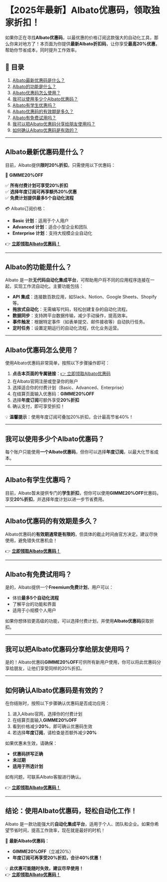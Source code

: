# 【2025年最新】Albato优惠码，领取独家折扣！

如果你正在寻找**Albato优惠码**，以最优惠的价格订阅这款强大的自动化工具，那么你来对地方了！本页面为你提供**最新Albato折扣码**，让你享受**最高20%优惠**，帮助你节省成本，同时提升工作效率。

## 📌 目录
1. [Albato最新优惠码是什么？](#albato最新优惠码是什么)
2. [Albato的功能是什么？](#albato的功能是什么)
3. [Albato优惠码怎么使用？](#albato优惠码怎么使用)
4. [我可以使用多少个Albato优惠码？](#我可以使用多少个albato优惠码)
5. [Albato有学生优惠吗？](#albato有学生优惠吗)
6. [Albato优惠码的有效期是多久？](#albato优惠码的有效期是多久)
7. [Albato有免费试用吗？](#albato有免费试用吗)
8. [我可以把Albato优惠码分享给朋友使用吗？](#我可以把albato优惠码分享给朋友使用吗)
9. [如何确认Albato优惠码是有效的？](#如何确认albato优惠码是有效的)

---

## Albato最新优惠码是什么？
目前，Albato提供**限时20%折扣**，只需使用以下优惠码：  

🎁 **GIMME20%OFF**  

✅ **所有付费计划可享受20%折扣**  
✅ **选择年度订阅可再享额外20%优惠**  
✅ **免费计划提供最多5个自动化流程**  

💳 Albato订阅价格：
- **Basic 计划**：适用于个人用户  
- **Advanced 计划**：适合小型企业和团队  
- **Enterprise 计划**：支持大规模企业自动化  

👉 **[立即领取Albato优惠码！](https://bit.ly/3Xvzi5Y)**

---

## Albato的功能是什么？
Albato 是一款**无代码自动化集成平台**，可帮助用户将不同的应用程序连接在一起，实现工作流自动化。主要功能包括：
- **API 集成**：连接数百款应用，如Slack、Notion、Google Sheets、Shopify等。
- **拖放式自动化**：无需编写代码，轻松创建复杂的自动化流程。
- **数据同步**：支持跨平台数据传输，减少手动操作，提高效率。
- **事件触发**：根据特定事件（如表单提交、邮件接收等）自动执行任务。
- **定时任务**：设置定期运行的自动化流程，优化业务运营。

---

## Albato优惠码怎么使用？
使用Albato优惠码非常简单，按照以下步骤操作即可：
1. **点击本页面的专属链接**：[👉 立即领取Albato优惠码](https://bit.ly/3Xvzi5Y)
2. 在Albato官网注册或登录你的账户
3. 选择适合你的付费计划（Basic、Advanced、Enterprise）
4. 在结算页面输入优惠码：**GIMME20%OFF**
5. 选择**年度订阅**可额外享受**20%折扣**
6. 确认支付，即可享受折扣！

💡 **温馨提示**：使用年度订阅可叠加20%折扣，合计最高节省40%！

---

## 我可以使用多少个Albato优惠码？
每个账户只能使用**一个Albato优惠码**，但你可以选择**年度订阅**，以最大化节省成本。

---

## Albato有学生优惠吗？
目前，Albato暂未提供专门的**学生折扣**，但你可以使用**GIMME20%OFF**优惠码，享受**20%折扣**，并选择年度计划以进一步节省费用。

---

## Albato优惠码的有效期是多久？
Albato优惠码的**有效期通常是有限的**，但具体的截止时间由官方决定。建议尽快使用，避免错失优惠机会！

👉 **[立即领取Albato优惠码！](https://bit.ly/3Xvzi5Y)**

---

## Albato有免费试用吗？
是的，Albato提供一个**Freemium免费计划**，用户可以：
- 体验**最多5个自动化流程**
- 了解平台的功能和界面
- 适用于小规模个人用户

如果你想体验更高级的功能，可以选择付费计划，并使用**Albato优惠码**获取折扣。

---

## 我可以把Albato优惠码分享给朋友使用吗？
是的！Albato优惠码**GIMME20%OFF**可供所有新用户使用，你可以将此优惠码分享给朋友，让他们享受同样的20%折扣。

---

## 如何确认Albato优惠码是有效的？
在你结账时，按照以下步骤确认优惠码是否成功应用：
1. 进入Albato官网，选择你的付费计划
2. 在结算页面输入**GIMME20%OFF**
3. 看到价格减少**20%**，即可确认优惠码生效
4. 若选择**年度订阅**，请检查是否额外减少**20%**

如果优惠未生效，请确保：
- **优惠码拼写正确**
- **未过期**
- **适用于所选计划**

如有问题，可联系Albato客服进行确认。

👉 **[立即领取Albato优惠码！](https://bit.ly/3Xvzi5Y)**

---

## 结论：使用Albato优惠码，轻松自动化工作！
Albato 是一款功能强大的**自动化集成平台**，适用于个人、团队和企业。如果你希望节省时间，提高工作效率，现在就是最好的时机！

🎁 **最新Albato优惠码**：  
- **GIMME20%OFF**（立减20%）  
- **年度订阅可再享受20%折扣，合计40%优惠！**  

💡 **此优惠可能随时失效，建议尽早使用！**  
👉 **[立即领取Albato优惠码！](https://bit.ly/3Xvzi5Y)**
